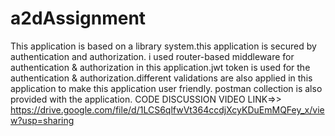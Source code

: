 # a2dAssignment
 This application is based on a library system.this application is secured by authentication and authorization.
 i used router-based middleware for authentication & authorization in this application.jwt token is used for the authentication & authorization.different validations are also applied in this application to make this application user friendly.
 postman collection is also provided with the application.
CODE DISCUSSION VIDEO LINK=>>  https://drive.google.com/file/d/1LCS6qlfwVt364ccdjXcyKDuEmMQFey_x/view?usp=sharing
